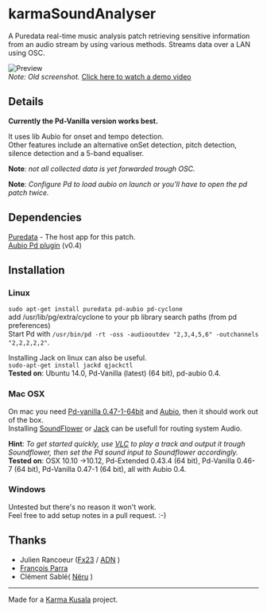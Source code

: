 karmaSoundAnalyser
==================

A Puredata real-time music analysis patch retrieving sensitive information from an audio stream by using various methods. Streams data over a LAN using OSC.  

![Preview](https://raw.githubusercontent.com/Karma-Kusala/karmaSoundAnalyser/master/karmaSoundAnalyser.png)  
_Note: Old screenshot._ [Click here to watch a demo video](https://vimeo.com/84516862)

## Details
__Currently the Pd-Vanilla version works best.__  

It uses lib Aubio for onset and tempo detection.  
Other features include an alternative onSet detection, pitch detection, silence detection and a 5-band equaliser.  

__Note__: _not all collected data is yet forwarded trough OSC._  

__Note__: _Configure Pd to load aubio on launch or you'll have to open the pd patch twice._  

## Dependencies
  
[Puredata](http://puredata.info/) - The host app for this patch.  
[Aubio Pd plugin](http://aubio.org/pd-aubio/) (v0.4)  

## Installation
### Linux
`sudo apt-get install puredata pd-aubio pd-cyclone`  
add /usr/lib/pg/extra/cyclone to your pb library search paths (from pd preferences)  
Start Pd with `/usr/bin/pd -rt -oss -audiooutdev "2,3,4,5,6" -outchannels "2,2,2,2,2"`.  

Installing Jack on linux can also be useful.  
`sudo-apt-get install jackd qjackctl`  
__Tested on__: Ubuntu 14.0, Pd-Vanilla (latest) (64 bit), pd-aubio 0.4.

### Mac OSX
On mac you need [Pd-vanilla 0.47-1-64bit](https://puredata.info/downloads/pure-data) and [Aubio](http://aubio.org/pd-aubio/), then it should work out of the box.  
Installing [SoundFlower](https://github.com/mattingalls/Soundflower) or [Jack](http://www.jackaudio.org/) can be usefull for routing system Audio.  

__Hint__: _To get started quickly, use [VLC](http://www.videolan.org/) to play a track and output it trough Soundflower, then set the Pd sound input to Soundflower accordingly._  
__Tested on__: OSX 10.10 ->10.12, Pd-Extended 0.43.4 (64 bit), Pd-Vanilla 0.46-7 (64 bit), Pd-Vanilla 0.47-1 (64 bit), all with Aubio 0.4.

### Windows
Untested but there's no reason it won't work.  
Feel free to add setup notes in a pull request. :-)

## Thanks
 - Julien Rancoeur ([Fx23](https://soundcloud.com/fx23) / [ADN](http://artdistorsionsnumeriques.com/) )
 - [François Parra](http://www.autotune.eu/)  
 - Clément Sablé( [Nëru](https://neru.io/) )  
 
- - - -  
Made for a [Karma Kusala](http://karma-kusala.com/) project.